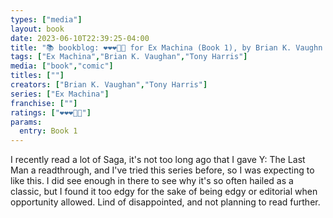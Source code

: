 ```yaml
---
types: ["media"]
layout: book
date: 2023-06-10T22:39:25-04:00
title: "📚 bookblog: ❤️❤️❤️🖤🖤 for Ex Machina (Book 1), by Brian K. Vaughn and Tony Harris"
tags: ["Ex Machina","Brian K. Vaughan","Tony Harris"]
media: ["book","comic"]
titles: [""]
creators: ["Brian K. Vaughan","Tony Harris"]
series: ["Ex Machina"]
franchise: [""]
ratings: ["❤️❤️❤️🖤🖤"]
params:
  entry: Book 1
---
```

I recently read a lot of Saga, it's not too long ago that I gave Y: The Last Man a readthrough, and I've tried this series before, so I was expecting to like this. I did see enough in there to see why it's so often hailed as a classic, but I found it too edgy for the sake of being edgy or editorial when opportunity allowed. Lind of disappointed, and not planning to read further.

